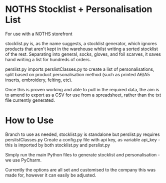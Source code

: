 # NOTHS Stocklist + Personalisation List

For use with a NOTHS storefront

stocklist.py is, as the name suggests, a stocklist generator, which ignores products that aren't kept in the warehouse whilst writing a sorted stocklist of the rest. Separating into general, socks, gloves, and foil scarves, it saves hand writing a list for hundreds of orders.

perslist.py imports perslistClasses.py to create a list of personalisations, split based on product personalisation method (such as printed A6/A5 inserts, embroidery, felting, etc). 

Once this is proven working and able to pull in the required data, the aim is to amend to export as a CSV for use from a spreadsheet, rather than the txt file currently generated.


# How to Use

Branch to use as needed, stocklist.py is standalone but perslist.py requires perslistClasses.py
Create a config.py file with api key, as variable api_key - this is imported by both stocklist.py and perslist.py

Simply run the main Python files to generate stocklist and personalisation - we use PyCharm.

Currently the options are all set and customised to the company this was made for, however it can easily be adjusted.
